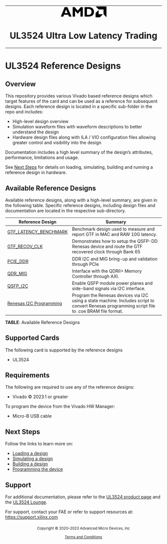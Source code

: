 <table class="sphinxhide" width="100%">
 <tr width="100%">
    <td align="center"><img src="https://raw.githubusercontent.com/Xilinx/Image-Collateral/main/xilinx-logo.png" width="30%"/><h1>UL3524 Ultra Low Latency Trading</h1>
    </td>
 </tr>
</table>

# UL3524 Reference Designs

## Overview

This repository provides various Vivado based reference designs which target features of the card and can be used as a reference for subsequent designs.
Each reference design is located in a specific sub-folder in the repo and includes:

* High-level design overview
* Simulation waveform files with waveform descriptions to better understand the design
* Hardware design files along with ILA / VIO configuration files allowing greater control and visibility into the design  

Documentation includes a high level summary of the design’s attributes, performance, limitations and usage.

See [Next Steps](#next-steps) for details on loading, simulating, building and running a reference design in hardware.

## Available Reference Designs

Available reference designs, along with a high-level summary, are given in the following table.  Specific reference designs, including design files and documentation are located in the respective sub-directory.

| Reference Design | Summary |
|---|---|
| [GTF_LATENCY_BENCHMARK](./GTF_Latency/README.md) | Benchmark design used to measure and report GTF in MAC and RAW 10G latency.|
| [GTF_RECOV_CLK](./RECOV_CLK/README.md) | Demonstrates how to setup the QSFP-DD Renesas device and route the GTF recovered clock through Bank 65|
| [PCIE_DDR](./PCIE_DDR/) | DDR I2C and MIG bring-up and validation through PCIe |
| [QDR_MIG](./QDR_MIG/) | Interface with the QDRII+ Memory Controller through AXI. |
| [QSFP_I2C](./QSFP_I2C/)  | Enable QSFP module power planes and side-band signals via I2C interface.|
| [Renesas I2C Programming](./Renesas_I2C_Programming/)  | Program the Renesas devices via I2C using a state machine.  Includes script to convert Renesas programming script file to .coe BRAM file format.|

**TABLE**: Available Reference Designs

## Supported Cards

The following card is supported by the reference designs

* UL3524

## Requirements

The following are required to use any of the reference designs:

* Vivado ©️ 2023.1 or greater

To program the device from the Vivado HW Manager:

* Micro-B USB cable

## Next Steps

Follow the links to learn more on:

* [Loading a design](./Docs/loading_ref_proj.md)
* [Simulating a design](./Docs/simulating_a_design.md)
* [Building a design](./Docs/building_a_design.md)
* [Programming the device](./Docs/programming_the_device.md)

## Support

For additional documentation, please refer to the [UL3524 product page](https://www.xilinx.com/products/boards-and-kits/alveo/ul3524.html) and the [UL3524 Lounge](https://www.xilinx.com/member/ull-ea.html).

For support, contact your FAE or refer to support resources at: <https://support.xilinx.com>

<p class="sphinxhide" align="center"><sub>Copyright © 2020–2023 Advanced Micro Devices, Inc</sub></p>

<p class="sphinxhide" align="center"><sup><a href="https://www.amd.com/en/corporate/copyright">Terms and Conditions</a></sup></p>
